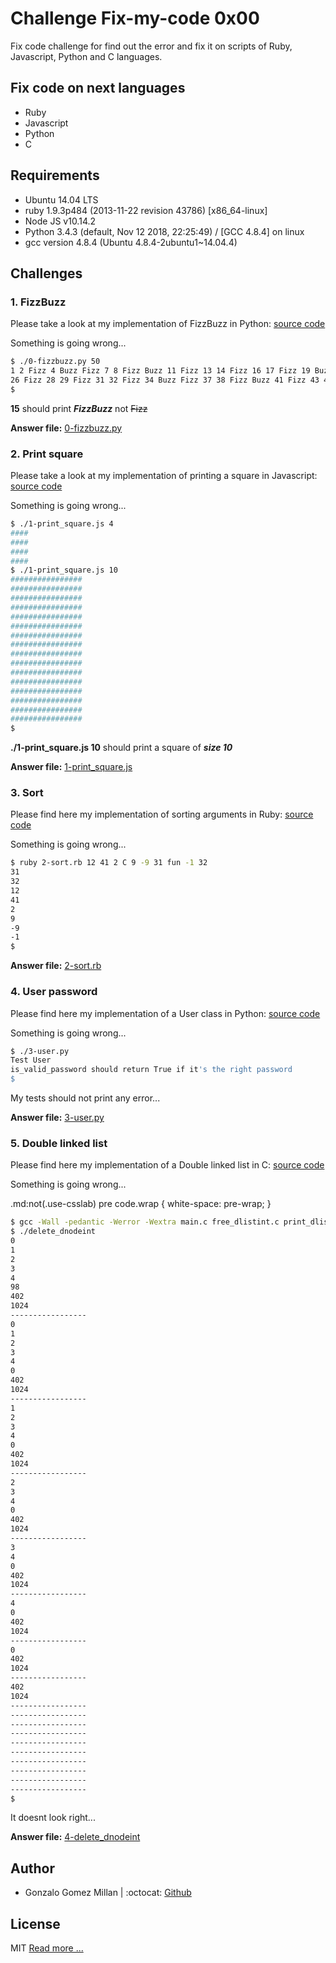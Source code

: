 # Challenge Fix-my-code 0x00
Fix code challenge for find out the error and fix it on scripts of Ruby, Javascript, Python and C languages. 

## Fix code on next languages
- Ruby
- Javascript
- Python
- C

## Requirements
- Ubuntu 14.04 LTS
- ruby 1.9.3p484 (2013-11-22 revision 43786) [x86_64-linux]
- Node JS v10.14.2
- Python 3.4.3 (default, Nov 12 2018, 22:25:49) / [GCC 4.8.4] on linux
- gcc version 4.8.4 (Ubuntu 4.8.4-2ubuntu1~14.04.4)

## Challenges

### 1. FizzBuzz
Please take a look at my implementation of FizzBuzz in Python: [source code](https://github.com/holbertonschool/Fix-my-code-0/blob/master/0-fizzbuzz.py)

Something is going wrong...

```bash
$ ./0-fizzbuzz.py 50
1 2 Fizz 4 Buzz Fizz 7 8 Fizz Buzz 11 Fizz 13 14 Fizz 16 17 Fizz 19 Buzz Fizz 22 23 Fizz Buzz
26 Fizz 28 29 Fizz 31 32 Fizz 34 Buzz Fizz 37 38 Fizz Buzz 41 Fizz 43 44 Fizz 46 47 Fizz 49 Buzz
$
```

**15** should print **_FizzBuzz_** not ~~Fizz~~

**Answer file:** [0-fizzbuzz.py](https://github.com/gogomillan/Fix_My_Code_Challenge/blob/master/0x00-challenge/0-fizzbuzz.py)


### 2. Print square
Please take a look at my implementation of printing a square in Javascript: [source code](https://intranet.hbtn.io/rltoken/1HbXCw-nF028p5VlBAfedQ)

Something is going wrong...

```bash
$ ./1-print_square.js 4
####
####
####
####
$ ./1-print_square.js 10
################
################
################
################
################
################
################
################
################
################
################
################
################
################
################
################
$
```

**./1-print_square.js 10** should print a square of **_size 10_**

**Answer file:** [1-print_square.js](https://github.com/gogomillan/Fix_My_Code_Challenge/blob/master/0x00-challenge/1-print_square.js)

### 3. Sort
Please find here my implementation of sorting arguments in Ruby: [source code](https://intranet.hbtn.io/rltoken/5E7Rrq_70OutipYULjh6Gw)

Something is going wrong...

```bash
$ ruby 2-sort.rb 12 41 2 C 9 -9 31 fun -1 32
31
32
12
41
2
9
-9
-1
$
```

**Answer file:** [2-sort.rb](https://github.com/gogomillan/Fix_My_Code_Challenge/blob/master/0x00-challenge/2-sort.rb)

### 4. User password
Please find here my implementation of a User class in Python: [source code](https://github.com/holbertonschool/Fix-my-code-0/blob/master/3-user.py)

Something is going wrong...


```bash
$ ./3-user.py 
Test User
is_valid_password should return True if it's the right password
$
```

My tests should not print any error...

**Answer file:** [3-user.py](https://github.com/gogomillan/Fix_My_Code_Challenge/blob/master/0x00-challenge/3-user.py)

### 5. Double linked list
Please find here my implementation of a Double linked list in C: [source code](https://intranet.hbtn.io/rltoken/YvS8G70JQA-5q_qce9MjIg)

Something is going wrong...

.md:not(.use-csslab) pre code.wrap {
  white-space: pre-wrap;
}
```bash wrap
$ gcc -Wall -pedantic -Werror -Wextra main.c free_dlistint.c print_dlistint.c add_dnodeint_end.c delete_dnodeint_at_index.c -o delete_dnodeint
$ ./delete_dnodeint 
0
1
2
3
4
98
402
1024
-----------------
0
1
2
3
4
0
402
1024
-----------------
1
2
3
4
0
402
1024
-----------------
2
3
4
0
402
1024
-----------------
3
4
0
402
1024
-----------------
4
0
402
1024
-----------------
0
402
1024
-----------------
402
1024
-----------------
-----------------
-----------------
-----------------
-----------------
-----------------
-----------------
-----------------
-----------------
-----------------
$
```

It doesnt look right...

**Answer file:** [4-delete_dnodeint](https://github.com/gogomillan/Fix_My_Code_Challenge/tree/master/0x00-challenge/4-delete_dnodeint)

## Author
- Gonzalo Gomez Millan  |  :octocat: [Github](https://github.com/gogomillan)

## License
MIT [Read more ...](https://github.com/gogomillan/Fix_My_Code_Challenge/blob/master/LICENSE)

